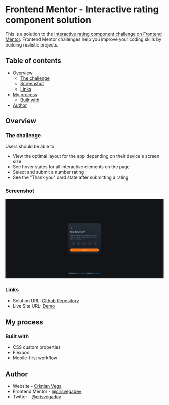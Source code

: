 # Frontend Mentor - Interactive rating component solution

This is a solution to the [Interactive rating component challenge on Frontend Mentor](https://www.frontendmentor.io/challenges/interactive-rating-component-koxpeBUmI). Frontend Mentor challenges help you improve your coding skills by building realistic projects. 

## Table of contents

- [Overview](#overview)
  - [The challenge](#the-challenge)
  - [Screenshot](#screenshot)
  - [Links](#links)
- [My process](#my-process)
  - [Built with](#built-with)
- [Author](#author)

## Overview

### The challenge

Users should be able to:

- View the optimal layout for the app depending on their device's screen size
- See hover states for all interactive elements on the page
- Select and submit a number rating
- See the "Thank you" card state after submitting a rating

### Screenshot

![](./screenshot.png)

### Links

- Solution URL: [Github Repository](https://github.com/crisvegadev/fm-Interactive-rating-component)
- Live Site URL: [Demo](https://crisvegadev.github.io/fm-Interactive-rating-component)

## My process

### Built with

- CSS custom properties
- Flexbox
- Mobile-first workflow

## Author

- Website - [Cristian Vega](https://crisvega.dev/)
- Frontend Mentor - [@crisvegadev](https://www.frontendmentor.io/profile/crisvegadev)
- Twitter - [@crisvegadev](https://www.twitter.com/crisvegadev)
